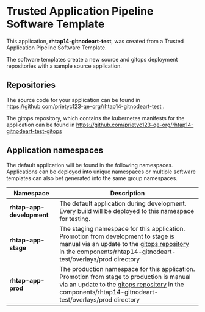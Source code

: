 # Trusted Application Pipeline Software Template

This application, **rhtap14-gitnodeart-test**, was created from a Trusted Application Pipeline Software Template.

The software templates create a new source and gitops deployment repositories with a sample source application. 

## Repositories

The source code for your application can be found in [https://github.com/prietyc123-qe-org/rhtap14-gitnodeart-test ](https://github.com/prietyc123-qe-org/rhtap14-gitnodeart-test ).
 
The gitops repository, which contains the kubernetes manifests for the application can be found in 
[https://github.com/prietyc123-qe-org/rhtap14-gitnodeart-test-gitops ](https://github.com/prietyc123-qe-org/rhtap14-gitnodeart-test-gitops ) 

## Application namespaces 

The default application will be found in the following namespaces. Applications can be deployed into unique namespaces or multiple software templates can also bet generated into the same group namespaces.  

|  Namespace   |  Description   |  
| -------- | -------- |   
| **rhtap-app-development** | The default application during development. Every build will be deployed to this namespace for testing. | 
| **rhtap-app-stage** | The staging namespace for this application. Promotion from development to stage is manual via an update to the [gitops repository](https://github.com/prietyc123-qe-org/rhtap14-gitnodeart-test-gitops ) in the components/rhtap14-gitnodeart-test/overlays/prod directory |  
| **rhtap-app-prod** | The production namespace for this application. Promotion from stage to production is manual via an update to the [gitops repository](https://github.com/prietyc123-qe-org/rhtap14-gitnodeart-test-gitops ) in the components/rhtap14-gitnodeart-test/overlays/prod directory | 